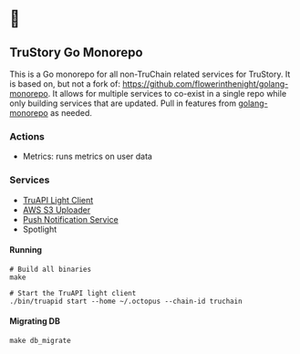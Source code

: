 # 🐙

## TruStory Go Monorepo

This is a Go monorepo for all non-TruChain related services for TruStory. It is based on, but not a fork of: https://github.com/flowerinthenight/golang-monorepo. It allows for multiple services to co-exist in a single repo while only building services that are updated. Pull in features from [golang-monorepo](https://github.com/flowerinthenight/golang-monorepo) as needed.

### Actions

- Metrics: runs metrics on user data

### Services

- [TruAPI Light Client](./services/truapi/README.md)
- [AWS S3 Uploader](./services/uploader/README.md)
- [Push Notification Service](./services/push/README.md)
- Spotlight

#### Running

```
# Build all binaries
make

# Start the TruAPI light client
./bin/truapid start --home ~/.octopus --chain-id truchain
```

#### Migrating DB

`make db_migrate`
